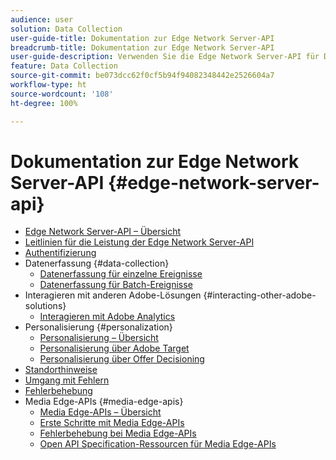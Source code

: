 ```yaml
---
audience: user
solution: Data Collection
user-guide-title: Dokumentation zur Edge Network Server-API
breadcrumb-title: Dokumentation zur Edge Network Server-API
user-guide-description: Verwenden Sie die Edge Network Server-API für Datenerfassungs-, Personalisierungs-, Werbe- und Marketing-Aktivitäten mit Experience Cloud- oder Experience Platform Edge-Services.
feature: Data Collection
source-git-commit: be073dcc62f0cf5b94f94082348442e2526604a7
workflow-type: ht
source-wordcount: '108'
ht-degree: 100%

---
```



# Dokumentation zur Edge Network Server-API {#edge-network-server-api}


* [Edge Network Server-API – Übersicht](overview.md)
* [Leitlinien für die Leistung der Edge Network Server-API](guardrails.md)
* [Authentifizierung](authentication.md)
* Datenerfassung {#data-collection}
   * [Datenerfassung für einzelne Ereignisse](interactive-data-collection.md)
   * [Datenerfassung für Batch-Ereignisse](non-interactive-data-collection.md)
* Interagieren mit anderen Adobe-Lösungen {#interacting-other-adobe-solutions}
   * [Interagieren mit Adobe Analytics](interacting-adobe-analytics.md)
* Personalisierung {#personalization}
   * [Personalisierung – Übersicht](personalization-overview.md)
   * [Personalisierung über Adobe Target](personalization-target.md)
   * [Personalisierung über Offer Decisioning](personalization-offer-decisioning.md)
* [Standorthinweise](location-hints.md)
* [Umgang mit Fehlern](error-handling.md)
* [Fehlerbehebung](troubleshooting.md)
* Media Edge-APIs {#media-edge-apis}
   * [Media Edge-APIs – Übersicht](media-edge-api/overview.md)
   * [Erste Schritte mit Media Edge-APIs](media-edge-api/getting-started.md)
   * [Fehlerbehebung bei Media Edge-APIs](media-edge-api/troubleshooting.md)
   * [Open API Specification-Ressourcen für Media Edge-APIs](media-edge-api/swagger.md)